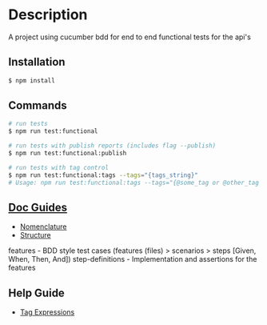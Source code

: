 # Description

A project using cucumber bdd for end to end functional tests for the api's

## Installation

```bash
$ npm install
```

## Commands

```bash
# run tests
$ npm run test:functional

# run tests with publish reports (includes flag --publish)
$ npm run test:functional:publish

# run tests with tag control
$ npm run test:functional:tags --tags="{tags_string}"
# Usage: npm run test:functional:tags --tags="{@some_tag or @other_tag and (not @do_not_run_tag)}"
```

## [Doc Guides](https://github.com/DigitalAssetPortal/nest-skeleton/tree/main/docs)
- [Nomenclature](https://github.com/DigitalAssetPortal/nest-skeleton/blob/main/docs/Nomenclature.md)
- [Structure](https://github.com/DigitalAssetPortal/nest-skeleton/blob/main/docs/Structure.md)

features - BDD style test cases (features (files) > scenarios > steps [Given, When, Then, And])
step-definitions - Implementation and assertions for the features

## Help Guide
- [Tag Expressions](https://cucumber.io/docs/cucumber/api/#tag-expressions)
